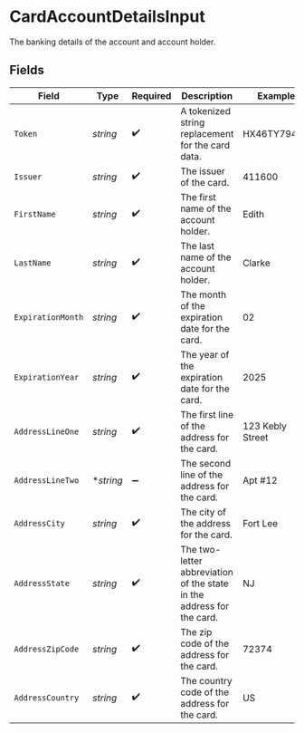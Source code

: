# CardAccountDetailsInput

The banking details of the account and account holder.


## Fields

| Field                                                                 | Type                                                                  | Required                                                              | Description                                                           | Example                                                               |
| --------------------------------------------------------------------- | --------------------------------------------------------------------- | --------------------------------------------------------------------- | --------------------------------------------------------------------- | --------------------------------------------------------------------- |
| `Token`                                                               | *string*                                                              | :heavy_check_mark:                                                    | A tokenized string replacement for the card data.                     | HX46TY794RG                                                           |
| `Issuer`                                                              | *string*                                                              | :heavy_check_mark:                                                    | The issuer of the card.                                               | 411600                                                                |
| `FirstName`                                                           | *string*                                                              | :heavy_check_mark:                                                    | The first name of the account holder.                                 | Edith                                                                 |
| `LastName`                                                            | *string*                                                              | :heavy_check_mark:                                                    | The last name of the account holder.                                  | Clarke                                                                |
| `ExpirationMonth`                                                     | *string*                                                              | :heavy_check_mark:                                                    | The month of the expiration date for the card.                        | 02                                                                    |
| `ExpirationYear`                                                      | *string*                                                              | :heavy_check_mark:                                                    | The year of the expiration date for the card.                         | 2025                                                                  |
| `AddressLineOne`                                                      | *string*                                                              | :heavy_check_mark:                                                    | The first line of the address for the card.                           | 123 Kebly Street                                                      |
| `AddressLineTwo`                                                      | **string*                                                             | :heavy_minus_sign:                                                    | The second line of the address for the card.                          | Apt #12                                                               |
| `AddressCity`                                                         | *string*                                                              | :heavy_check_mark:                                                    | The city of the address for the card.                                 | Fort Lee                                                              |
| `AddressState`                                                        | *string*                                                              | :heavy_check_mark:                                                    | The two-letter abbreviation of the state in the address for the card. | NJ                                                                    |
| `AddressZipCode`                                                      | *string*                                                              | :heavy_check_mark:                                                    | The zip code of the address for the card.                             | 72374                                                                 |
| `AddressCountry`                                                      | *string*                                                              | :heavy_check_mark:                                                    | The country code of the address for the card.                         | US                                                                    |